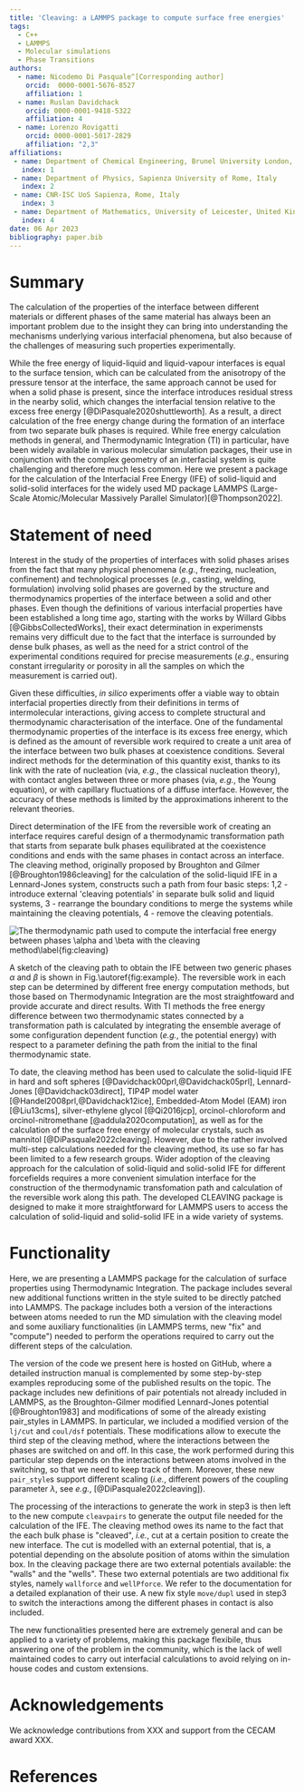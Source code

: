 ```yaml
---
title: 'Cleaving: a LAMMPS package to compute surface free energies'
tags:
  - C++
  - LAMMPS
  - Molecular simulations
  - Phase Transitions
authors:
  - name: Nicodemo Di Pasquale^[Corresponding author]
    orcid:  0000-0001-5676-8527
    affiliation: 1
  - name: Ruslan Davidchack
    orcid: 0000-0001-9418-5322
    affiliation: 4
  - name: Lorenzo Rovigatti
    orcid: 0000-0001-5017-2829
    affiliation: "2,3"
affiliations:
 - name: Department of Chemical Engineering, Brunel University London, United Kingdom
   index: 1
 - name: Department of Physics, Sapienza University of Rome, Italy
   index: 2
 - name: CNR-ISC UoS Sapienza, Rome, Italy
   index: 3
 - name: Department of Mathematics, University of Leicester, United Kingdom
   index: 4
date: 06 Apr 2023
bibliography: paper.bib
---
```


# Summary

The calculation of the properties of the interface between different materials or different phases of the same material has always been an important problem due to the insight they can bring into understanding the mechanisms underlying various interfacial phenomena, but also because of the challenges of measuring such properties experimentally.

While the free energy of liquid-liquid and liquid-vapour interfaces is equal to the surface tension, which can be calculated from the anisotropy of the pressure tensor at the interface, the same approach cannot be used for when a solid phase is present, since the interface introduces residual stress in the nearby solid, which changes the interfacial tension relative to the excess free energy [@DiPasquale2020shuttleworth]. As a result, a direct calculation of the free energy change during the formation of an interface from two separate bulk phases is required. While free energy calculation methods in general, and Thermodynamic Integration (TI) in particular, have been widely available in various molecular simulation packages, their use in conjunction with the complex geometry of an interfacial system is quite challenging and therefore much less common. Here we present a package for the calculation of the Interfacial Free Energy (IFE) of solid-liquid and solid-solid interfaces for the widely used MD package LAMMPS (Large-Scale Atomic/Molecular Massively Parallel Simulator)[@Thompson2022].

# Statement of need

Interest in the study of the properties of interfaces with solid phases arises from the fact that many physical phenomena (*e.g.*, freezing, nucleation, confinement) and technological processes (*e.g.*, casting, welding, formulation) involving solid phases are governed by the structure and thermodynamics properties of the interface between a solid and other phases.  Even though the definitions of various interfacial properties have been established a long time ago, starting with the works by Willard Gibbs [@GibbsCollectedWorks], their exact determination in experimensts remains very difficult due to the fact that the interface is surrounded by dense bulk phases, as well as the need for a strict control of the experimental conditions required for precise measurements (*e.g.*, ensuring constant irregularity or porosity in all the samples on which the measurement is carried out). 

Given these difficulties, *in silico* experiments offer a viable way to obtain interfacial properties directly from their definitions in terms of intermolecular interactions, giving access to complete structural and thermodynamic characterisation of the interface.  One of the fundamental thermodynamic properties of the interface is its excess free energy, which is defined as the amount of reversible work required to create a unit area of the interface between two bulk phases at coexistence conditions.  Several indirect methods for the determination of this quantity exist, thanks to its link with the rate of nucleation (via, *e.g.*, the classical nucleation theory), with contact angles between three or more phases (via, *e.g.*, the Young equation), or with capillary fluctuations of a diffuse interface. However, the accuracy of these methods is limited by the approximations inherent to the relevant theories.  

Direct determination of the IFE from the reversible work of creating an interface requires careful design of a thermodynamic transformation path that starts from separate bulk phases equilibrated at the coexistence conditions and ends with the same phases in contact across an interface. The cleaving method, originally proposed by Broughton and Gilmer [@Broughton1986cleaving] for the calculation of the solid-liquid IFE in a Lennard-Jones system, constructs such a path from four basic steps: 1,2 - introduce external 'cleaving potentials' in separate bulk solid and liquid systems, 3 - rearrange the boundary conditions to merge the systems while maintaining the cleaving potentials, 4 - remove the cleaving potentials. 

![The thermodynamic path used to compute the interfacial free energy between phases $\alpha$ and $\beta$ with the cleaving method\label{fig:cleaving}](Fig/joss.png)

A sketch of the cleaving path to obtain the IFE between two generic phases $\alpha$ and $\beta$ is shown in Fig.\autoref{fig:example}. The reversible work in each step can be determined by different free energy computation methods, but those based on Thermodynamic Integration are the most straightfoward and provide accurate and direct results. With TI methods the free energy difference between two thermodynamic states connected by a transformation path is calculated by integrating the ensemble average of some configuration dependent function (*e.g.*, the potential energy) with respect to a parameter defining the path from the initial to the final thermodynamic state.

To date, the cleaving method has been used to calculate the solid-liquid IFE in hard and soft spheres [@Davidchack00prl,@Davidchack05prl], Lennard-Jones [@Davidchack03direct], TIP4P model water [@Handel2008prl,@Davidchack12ice], Embedded-Atom Model (EAM) iron [@Liu13cms], silver-ethylene glycol [@Qi2016jcp], orcinol-chloroform and orcinol-nitromethane [@addula2020computation], as well as for the calculation of the surface free energy of molecular crystals, such as mannitol [@DiPasquale2022cleaving].  However, due to the rather involved multi-step calculations needed for the cleaving method, its use so far has been limited to a few research groups.  Wider adoption of the cleaving approach for the calculation of solid-liquid and solid-solid IFE for different forcefields requires a more convenient simulation interface for the construction of the thermodynamic transfomation path and calculation of the reversible work along this path. The developed CLEAVING package is designed to make it more straightforward for LAMMPS users to access the calculation of solid-liquid and solid-solid IFE in a wide variety of systems.

# Functionality

Here, we are presenting a LAMMPS package for the calculation of surface properties using Thermodynamic Integration. The package includes several new additional functions written in the style suited to be directly patched into LAMMPS. The package includes both a version of the interactions between atoms needed to run the MD simulation with the cleaving model and some auxiliary functionalities (in LAMMPS terms, new "fix" and "compute") needed to perform the operations required to carry out the different steps of the calculation. 

The version of the code we present here is hosted on GitHub, where a detailed instruction manual is complemented by some step-by-step examples reproducing some of the published results on the topic. 
The package includes new definitions of pair potentials not already included in LAMMPS, as the Broughton-Gilmer modified Lennard-Jones potential [@Broughton1983] and modifications of some of the already existing pair_styles in LAMMPS. In particular, we included a modified version of the `lj/cut` and `coul/dsf` potentials. These modifications allow to execute the third step of the cleaving method, where the interactions between the phases are switched on and off. In this case, the work performed during this particular step depends on the interactions between atoms involved in the switching, so that we need to keep track of them. Moreover, these new `pair_style`s support different scaling (*i.e.*, different powers of the coupling parameter $\lambda$, see *e.g.*, [@DiPasquale2022cleaving]).

The processing of the interactions to generate the work in step3 is then left to the new compute `cleavpairs` to generate the output file needed for the calculation of the IFE. The cleaving method owes its name to the fact that the each bulk phase is "cleaved", *i.e.*, cut at a certain position to create the new interface. The cut is modelled with an external potential, that is, a potential depending on the absolute position of atoms within the simulation box. In the cleaving package there are two external potentials available: the "walls" and the "wells". These two external potentials are two additional fix styles, namely `wallforce` and `wellPforce`. We refer to the documentation for a detailed explanation of their use.
A new fix style `move/dupl` used in step3 to switch the interactions among the different phases in contact is also included.

The new functionalities presented here are extremely general and can be applied to a variety of problems, making this package flexibile, thus answering one of the problem in the community, which is the lack of  well maintained codes to carry out interfacial calculations to avoid relying on in-house codes and custom extensions. 

# Acknowledgements

We acknowledge contributions from XXX and support from the CECAM award XXX.

# References

